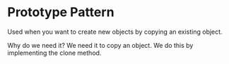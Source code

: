 # Prototype Pattern

Used when you want to create new objects by copying an existing object.

Why do we need it?
We need it to copy an object. We do this by implementing the clone method.